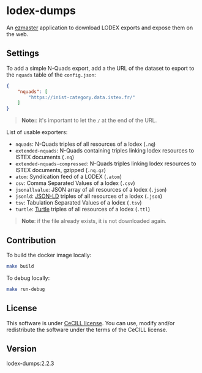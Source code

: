 # lodex-dumps

An [ezmaster](https://github.com/Inist-CNRS/ezmaster) application to download
LODEX exports and expose them on the web.

## Settings

To add a simple N-Quads export, add a the URL of the dataset to export to the
`nquads` table of the `config.json`:

```json
{
    "nquads": [
        "https://inist-category.data.istex.fr/"
    ]
}
```

> **Note:**: it's important to let the `/` at the end of the URL.

List of usable exporters:

- `nquads`: N-Quads triples of all resources of a lodex (`.nq`)
- `extended-nquads`: N-Quads containing triples linking lodex resources to ISTEX
  documents (`.nq`)
- `extended-nquads-compressed`: N-Quads triples linking lodex resources to ISTEX
  documents, gzipped (`.nq.gz`)
- `atom`: Syndication feed of a LODEX (`.atom`)
- `csv`: Comma Separated Values of a lodex (`.csv`)
- `jsonallvalue`: JSON array of all resources of a lodex (`.json`)
- `jsonld`: [JSON-LD](https://json-ld.org/) triples of all resources of a lodex
  (`.json`)
- `tsv`: Tabulation Separated Values of a lodex (`.tsv`)
- `turtle`: [Turtle](https://en.wikipedia.org/wiki/Turtle_(syntax)) triples of
  all resources of a lodex (`.ttl`)

> **Note**: if the file already exists, it is not downloaded again.

## Contribution

To build the docker image locally:

```bash
make build
```

To debug locally:

```bash
make run-debug
```

## License

This software is under [CeCILL license](LICENSE).
You can use, modify and/or redistribute the software under the terms of the
CeCILL license.

## Version

lodex-dumps:2.2.3
